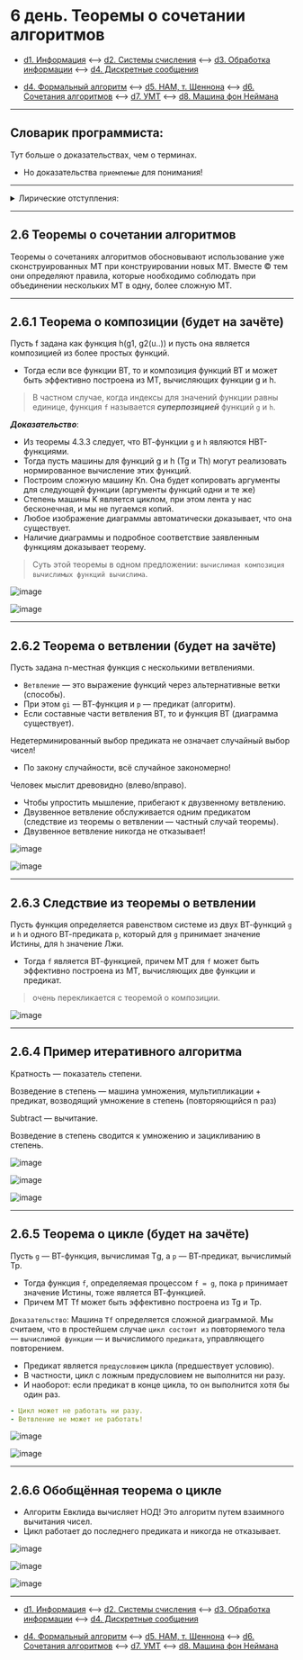 # 6 день. Теоремы о сочетании алгоритмов

- [d1. Информация](https://mai-806.github.io/fund-wiki/1sem/day1.html) <--> [d2. Системы счисления](https://mai-806.github.io/fund-wiki/1sem/day2.html) <--> [d3. Обработка информации](https://mai-806.github.io/fund-wiki/1sem/day3.html) <--> [d4. Дискретные сообщения](https://mai-806.github.io/fund-wiki/1sem/day4_1.html)

- [d4. Формальный алгоритм](https://mai-806.github.io/fund-wiki/1sem/day4_2.html) <--> [d5. НАМ, т. Шеннона](https://mai-806.github.io/fund-wiki/1sem/day5.html) <--> [d6. Сочетания алгоритмов](https://mai-806.github.io/fund-wiki/1sem/day6_1.html) <--> [d7. УМТ](https://mai-806.github.io/fund-wiki/1sem/day7.html) <--> [d8. Машина фон Неймана](https://mai-806.github.io/fund-wiki/1sem/day8.html)

***

## Словарик программиста:

Тут больше о доказательствах, чем о терминах.
- Но доказательства `приемлемые` для понимания!

***

<details>
<summary>Лирические отступления:</summary>
<br>
 

- 2 т. Шеннона гласит: маломощные буквы вполне выразительны!
- Нормированно вычислимая машина — машина, которая ***обязана*** не зацикливаться и не отказывать, а не только машина, которая не мусорит!

> - Вычислимый по Ричи = по С
> - Вычислимый по Никлаусу Вирту = по Pascal 

```yaml
© Надо **блистать** знаниями на экзамене!
```
  
  
</details>

***

## 2.6 Теоремы о сочетании алгоритмов

Теоремы о сочетаниях алгоритмов обосновывают использование уже сконструированных
МТ при конструировании новых МТ. Вместе © тем они определяют правила, которые
нообходимо соблюдать при объединении нескольких МТ в одну, более сложную МТ.

***

## 2.6.1 Теорема о композиции (будет на зачёте)

Пусть f задана как функция h(g1, g2(u..)) и пусть она является композицией из более простых функций.
- Тогда если все функции ВТ, то и композиция функций ВТ и может быть эффективно построена из МТ, вычисляющих функции g и h.

> В частном случае, когда индексы для значений функции равны единице, функция `f` называется ***суперпозицией*** функций `g` и `h`.

***Доказательство***:

- Из теоремы 4.3.3 следует, что ВТ-функции `g` и `h` являются НВТ-функциями. 
- Тогда пусть машины для функций g и h (Tg и Th) могут реализовать нормированное вычисление этих функций.
- Построим сложную машину Kn. Она будет копировать аргументы для следующей функции (аргументы функций одни и те же)
- Степень машины K является циклом, при этом лента у нас бесконечная, и мы не пугаемся копий.
- Любое изображение диаграммы автоматически доказывает, что она существует.
- Наличие диаграммы и подробное соответствие заявленным функциям доказывает теорему.

> Суть этой теоремы в одном предложении: `вычислимая композиция вычислимых функций вычислима`.

![image](https://user-images.githubusercontent.com/113284506/211109064-f2b122d1-30e1-4bc2-971c-f63163500b45.png)

![image](https://user-images.githubusercontent.com/113284506/211109088-08e4d703-487d-4a7c-a863-3008260b5762.png)

***
## 2.6.2 Теорема о ветвлении (будет на зачёте)

Пусть задана n-местная функция с несколькими ветвлениями.
- `Ветвление` — это выражение функций через альтернативные ветки (способы).
- При этом `gi` — ВТ-функция и `p` — предикат (алгоритм).
- Если составные части ветвления ВТ, то и функция ВТ (диаграмма существует).

Недетерминированный выбор предиката не означает случайный выбор чисел!
- По закону случайности, всё случайное закономерно!

Человек мыслит древовидно (влево/вправо). 
- Чтобы упростить мышление, прибегают к двузвенному ветвлению.
- Двузвенное ветвление обслуживается одним предикатом (следствие из теоремы о ветвлении — частный случай теоремы).
- Двузвенное ветвление никогда не отказывает!

![image](https://user-images.githubusercontent.com/113284506/211109744-2ac66206-66d0-4171-b93f-8eb412b3f8ff.png)

![image](https://user-images.githubusercontent.com/113284506/211109764-d85b05bb-cf3b-42a9-bba5-dc121b5ad3e9.png)

***

## 2.6.3 Следствие из теоремы о ветвлении

Пусть функция определяется равенством системе из двух ВТ-функций `g` и `h` и одного ВТ-предиката `p`, который для `g` принимает значение Истины, для `h` значение Лжи.
- Тогда `f` является ВТ-функцией, причем МТ для `f` может быть эффективно построена из МТ, вычисляющих две функции и предикат.

> очень перекликается с теоремой о композиции.


![image](https://user-images.githubusercontent.com/113284506/211109849-4da77a6e-938b-4319-8e5a-b4fd1cc682df.png)

***

## 2.6.4 Пример итеративного алгоритма

Кратность — показатель степени.

Возведение в степень — машина умножения, мультипликации + предикат, возводящий умножение в степень (повторяющийся n раз)

Subtract — вычитание.

Возведение в степень сводится к умножению и зацикливанию в степень.


![image](https://user-images.githubusercontent.com/113284506/211110381-09f178b1-5961-4c08-953d-149c25869742.png)

![image](https://user-images.githubusercontent.com/113284506/211110398-92c2d9db-ffe7-40f2-ae02-8969fc86663d.png)

![image](https://user-images.githubusercontent.com/113284506/211110417-13b6128a-494a-4437-9061-c38fec8ea82e.png)

***

## 2.6.5 Теорема о цикле (будет на зачёте)

Пусть `g` — ВТ-функция, вычислимая Тg, а `p` — ВТ-предикат, вычислимый Tp.
- Тогда функция `f`, определяемая процессом `f = g`, пока `p` принимает значение Истины, тоже является ВТ-функцией.
- Причем МТ Tf может быть эффективно построена из Tg и Tp.

`Доказательство`:
Машина `Tf` определяется сложной диаграммой.
Мы считаем, что в простейшем случае `цикл состоит из` повторяемого тела — `вычислимой функции` — и вычислимого `предиката`, управляющего повторением.
- Предикат является `предусловием` цикла (предшествует условию).
- В частности, цикл с ложным предусловием не выполнится ни разу.
- И наоборот: если предикат в конце цикла, то он выполнится хотя бы один раз.

```yaml
- Цикл может не работать ни разу.
- Ветвление не может не работать!
```

![image](https://user-images.githubusercontent.com/113284506/211111850-49f308fd-8615-4080-bbd1-390cbc4a4651.png)

![image](https://user-images.githubusercontent.com/113284506/211111866-34669800-2156-4b6c-b558-ceadb3a14aab.png)

***
## 2.6.6 Обобщённая теорема о цикле

- Алгоритм Евклида вычисляет НОД! Это алгоритм путем взаимного вычитания чисел.
- Цикл работает до последнего предиката и никогда не отказывает.

![image](https://user-images.githubusercontent.com/113284506/211111891-1c9b030c-33b1-4b4e-906a-54e6d47bdd11.png)

![image](https://user-images.githubusercontent.com/113284506/211111916-fdd062bd-14e9-4ecc-9914-ad33e25c26e7.png)

![image](https://user-images.githubusercontent.com/113284506/211111927-e4c9889d-aefa-446f-b85c-0c362e712a16.png)

***

- [d1. Информация](https://mai-806.github.io/fund-wiki/1sem/day1.html) <--> [d2. Системы счисления](https://mai-806.github.io/fund-wiki/1sem/day2.html) <--> [d3. Обработка информации](https://mai-806.github.io/fund-wiki/1sem/day3.html) <--> [d4. Дискретные сообщения](https://mai-806.github.io/fund-wiki/1sem/day4_1.html)

- [d4. Формальный алгоритм](https://mai-806.github.io/fund-wiki/1sem/day4_2.html) <--> [d5. НАМ, т. Шеннона](https://mai-806.github.io/fund-wiki/1sem/day5.html) <--> [d6. Сочетания алгоритмов](https://mai-806.github.io/fund-wiki/1sem/day6.html) <--> [d7. УМТ](https://mai-806.github.io/fund-wiki/1sem/day7.html) <--> [d8. Машина фон Неймана](https://mai-806.github.io/fund-wiki/1sem/day8.html)

